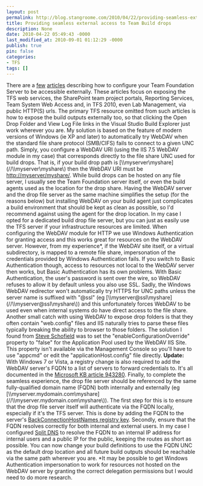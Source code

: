 ```yaml
---
layout: post
permalink: http://blog.stangroome.com/2010/04/22/providing-seamless-external-access-to-team-build-drops/
title: Providing seamless external access to Team Build drops
description: None
date: 2010-04-22 05:49:43 -0000
last_modified_at: 2010-09-01 01:12:29 -0000
publish: true
pin: false
categories:
- TFS
tags: []
---
```

There are a [few](http://blogs.msdn.com/ablock/archive/2009/08/24/exposing-tfs-2010-beta-2-to-the-internet.aspx) [articles](http://msdn.microsoft.com/en-us/library/bb668967.aspx) describing how to configure your Team Foundation Server to be accessible externally. These articles focus on exposing the TFS web services, the SharePoint team project portals, Reporting Services, Team System Web Access and, in TFS 2010, even Lab Management, via public HTTP(S) urls. The primary TFS resource omitted from such articles is how to expose the build outputs externally too, so that clicking the Open Drop Folder and View Log File links in the Visual Studio Build Explorer just work wherever you are. My solution is based on the feature of modern versions of Windows (ie XP and later) to automatically try WebDAV when the standard file share protocol (SMB/CIFS) fails to connect to a given UNC path. Simply, you configure a WebDAV URI (using the IIS 7.5 WebDAV module in my case) that corresponds directly to the file share UNC used for build drops. That is, if your build drop path is [\\\myserver\myshare\](//\\\\myserver\\myshare\\) then the WebDAV URI must be <http://myserver/myshare/>. While build drops can be hosted on any file server, I usually see the Team Foundation server itself, or even the build agents used as the location for the drop share. Having the WebDAV server and the drop file server as the same machine simplifies the setup (for the reasons below) but installing WebDAV on your build agent just complicates a build environment that should be kept as clean as possible, so I'd recommend against using the agent for the drop location. In my case I opted for a dedicated build drop file server, but you can just as easily use the TFS server if your infrastructure resources are limited. When configuring the WebDAV module for HTTP we use Windows Authentication for granting access and this works great for resources on the WebDAV server. However, from my experience*, if the WebDAV site itself, or a virtual subdirectory, is mapped to a remote file share, impersonation of the credentials provided by Windows Authentication fails. If you switch to Basic Authentication though, access to resources not local to the WebDAV server then works, but Basic Authentication has its own problems. With Basic Authentication, the user's password is sent over the wire, so WebDAV refuses to allow it by default unless you also use SSL. Sadly, the Windows WebDAV redirector won't automatically try HTTPS for UNC paths unless the server name is suffixed with "@ssl" (eg [\\\myserver@ssl\myshare\](//\\\\myserver@ssl\\myshare\\)) and this unfortunately forces WebDAV to be used even when internal systems do have direct access to the file share. Another small catch with using WebDAV to expose drop folders is that they often contain "web.config" files and IIS naturally tries to parse these files typically breaking the ability to browser to those folders. The solution I found from [Steve Schofield](http://weblogs.asp.net/steveschofield/archive/2009/09/19/control-web-config-inheritance-with-iis-7-asp-net-options.aspx) was to set the "enableConfigurationOverride" property to "false" for the Application Pool used by the WebDAV IIS Site. This property isn't available via the Management Console so you'll have to use "appcmd" or edit the "applicationHost.config" file directly. **Update:** With Windows 7 or Vista, a registry change is also required to add the WebDAV server's FQDN to a list of servers to forward credentials to. It's all documented in the [Microsoft KB article 943280](http://support.microsoft.com/kb/943280). Finally, to complete the seamless experience, the drop file server should be referenced by the same fully-qualified domain name (FQDN) both internally and externally (eg [\\\myserver.mydomain.com\myshare\](//\\\\myserver.mydomain.com\\myshare\\)). The first step for this is to ensure that the drop file server itself will authenticate via the FQDN locally, especially if it's the TFS server. This is done by adding the FQDN to the server's [BackConnectionHostNames registry key](http://support.microsoft.com/kb/896861). Secondly, ensure that the FQDN resolves correctly for both internal and external users. In my case I configured [Split DNS](http://en.wikipedia.org/wiki/Split-horizon_DNS) to resolve the FQDN to an internal IP address for internal users and a public IP for the public, keeping the routes as short as possible. You can now change your build definitions to use the FQDN UNC as the default drop location and all future build outputs should be reachable via the same path wherever you are. *It may be possible to get Windows Authentication impersonation to work for resources not hosted on the WebDAV server by granting the correct delegation permissions but I would need to do more research.
